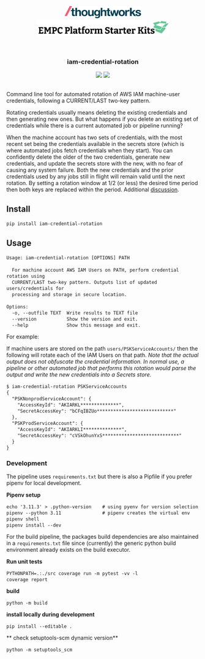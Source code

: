 <div align="center">
	<p>
		<img alt="Thoughtworks Logo" src="https://raw.githubusercontent.com/ThoughtWorks-DPS/static/master/thoughtworks_flamingo_wave.png?sanitize=true" width=200 />
    <br />
		<img alt="DPS Title" src="https://raw.githubusercontent.com/ThoughtWorks-DPS/static/master/EMPCPlatformStarterKitsImage.png?sanitize=true" width=350/>
	</p>
  <br />
  <h3>iam-credential-rotation</h3>
    <a href="https://app.circleci.com/pipelines/github/ThoughtWorks-DPS/iam-credential-rotation"><img src="https://dl.circleci.com/status-badge/img/gh/ThoughtWorks-DPS/iam-credential-rotatation/tree/main.svg?style=shield"></a> <a href="https://opensource.org/licenses/MIT"><img src="https://img.shields.io/badge/license-MIT-blue.svg"></a>
</div>
<br />

Command line tool for automated rotation of AWS IAM machine-user credentials, following a CURRENT/LAST two-key pattern.  

Rotating credentials usually means deleting the existing credentials and then generating new ones. But what happens if you delete an existing set of credentials while there is a current automated job or pipeline running?

When the machine account has two sets of credentials, with the most recent set being the credentials available in the secrets store (which is where automated jobs fetch credentials when they start). You can confidently delete the older of the two credentials, generate new credentials, and update the secrets store with the new, with no fear of causing any system failure. Both the new credentials and the prior credentials used by any jobs still in flight will remain valid until the next rotation. By setting a rotation window at 1/2 (or less) the desired time period then both keys are replaced within the period. Additional [discussion](discussion.md).  

## Install

```bash
pip install iam-credential-rotation
```

## Usage
```
Usage: iam-credential-rotation [OPTIONS] PATH

  For machine account AWS IAM Users on PATH, perform credential rotation using
  CURRENT/LAST two-key pattern. Outputs list of updated users/credentials for
  processing and storage in secure location.

Options:
  -o, --outfile TEXT  Write results to TEXT file
  --version           Show the version and exit.
  --help              Show this message and exit.
```

For example:  

If machine users are stored on the path `users/PSKServiceAccounts/` then the following will rotate each of the IAM Users on that path. _Note that the actual output does not obfuscate the credential information. In normal use, a pipeline or other automated job that performs this rotation would parse the output and write the new credentials into a Secrets store._  

```
$ iam-credential-rotation PSKServiceAccounts
{
  "PSKNonprodServiceAccount": {
    "AccessKeyId": "AKIARKL**************",
    "SecretAccessKey": "bCFqIBZUo****************************"
  },
  "PSKProdServiceAccount": {
    "AccessKeyId": "AKIARKLI**************",
    "SecretAccessKey": "cVSkOhunYxS****************************"
  }
}
```

### Development

The pipeline uses `requirements.txt` but there is also a Pipfile if you prefer pipenv for local development.  

**Pipenv setup**  
```
echo '3.11.3' > .python-version    # using pyenv for version selection
pipenv --python 3.11               # pipenv creates the virtual env  
pipenv shell  
pipenv install --dev  
```
For the build pipeline, the packages build dependencies are also maintained in a `requirements.txt` file since (currently) the generic python build environment already exists on the build executor.  

**Run unit tests**  
```
PYTHONPATH=.:./src coverage run -m pytest -vv -l  
coverage report  
```

**build**  
```
python -m build
```

**install locally during development**  
```
pip install --editable .
```

** check setuptools-scm dynamic version**
```
python -m setuptools_scm
```
